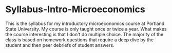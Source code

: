 # Syllabus-Intro-Microeconomics

This is the syllabus for my introductory microeconomics course at Portland State University.  My course is only taught once or twice a year.  What makes the course interesting is that I don't do multiple choice.  The majority of the class is based on homework questions that require a deep dive by the student and then peer debriefs of student answers.
